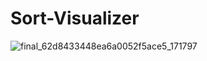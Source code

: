 # Sort-Visualizer

![final_62d8433448ea6a0052f5ace5_171797](https://user-images.githubusercontent.com/108986335/180052924-ba3976ff-202f-4629-94d6-fa75d8633764.gif)
